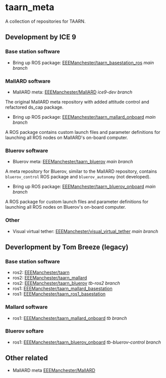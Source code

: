 # taarn_meta
A collection of repositories for TAARN.

## Development by ICE 9
### Base station software
- Bring up ROS package: [EEEManchester/taarn_basestation_ros](https://github.com/EEEManchester/taarn_basestation_ros/tree/main) _main branch_

### MallARD software
- MallARD meta: [EEEManchester/MallARD](https://github.com/EEEManchester/MallARD/tree/ice9-dev) _ice9-dev branch_

The original MallARD meta repository with added attitude control and refactored ds_cap package.

- Bring up ROS package: [EEEManchester/taarn_mallard_onboard](https://github.com/EEEManchester/taarn_mallard_onboard/tree/main) _main branch_

A ROS package contains custom launch files and parameter definitions for launching all ROS nodes on MallARD's on-board computer.

### Bluerov software
- Bluerov meta: [EEEManchester/taarn_bluerov](https://github.com/EEEManchester/taarn_bluerov/tree/main) _main branch_

A meta repository for Bluerov, similar to the MallARD repository, contains `bluerov_control` ROS package and `bluerov_autonomy` (not developed).

- Bring up ROS package: [EEEManchester/taarn_bluerov_onboard](https://github.com/EEEManchester/taarn_bluerov_onboard/tree/main) _main branch_

A ROS package for custom launch files and parameter definitions for launching all ROS nodes on Bluerov's on-board computer.

### Other
- Visual virtual tether: [EEEManchester/visual_virtual_tether](https://github.com/EEEManchester/visual_virtual_tether/tree/main) _main branch_

## Deverlopment by Tom Breeze (legacy)
### Base station software
- ros2: [EEEManchester/taarn](https://github.com/EEEManchester/taarn)
- ros2: [EEEManchester/taarn_mallard](https://github.com/EEEManchester/taarn_mallard/)
- ros2: [EEEManchester/taarn_bluerov](https://github.com/EEEManchester/taarn_bluerov/tree/tb-ros2) _tb-ros2 branch_
- ros1: [EEEManchester/taarn_mallard_basestation](https://github.com/EEEManchester/taarn_mallard_basestation)
- ros1: [EEEManchester/taarn_ros1_basestation](https://github.com/EEEManchester/taarn_ros1_basestation)
### Mallard software
- ros1: [EEEManchester/taarn_mallard_onboard](https://github.com/EEEManchester/taarn_mallard_onboard/tree/tb) _tb branch_
### Bluerov softare
- ros1: [EEEManchester/taarn_bluerov_onboard](https://github.com/EEEManchester/taarn_bluerov_onboard/tree/tb-bluerov-control) _tb-bluerov-control branch_

## Other related
- MallARD meta [EEEManchester/MallARD](https://github.com/EEEManchester/MallARD)
